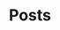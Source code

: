 ---
title: Posts
summary: Tell visitors about your posts by customizing this text.
description: Explore some of my recent posts.
---